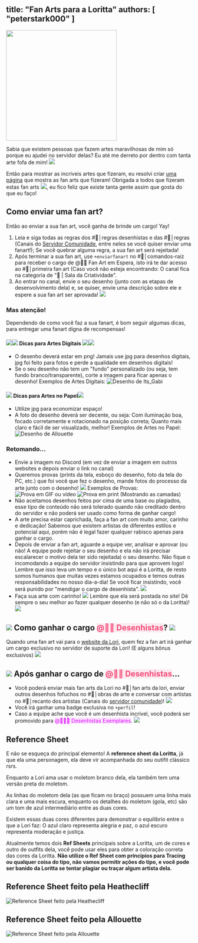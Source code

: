 title: "Fan Arts para a Loritta"
authors: [ "peterstark000" ]
---
<div class="centered-text">
<img src="/v3/assets/img/faq/fanarts/banner.png" height="300" />
</div>

Sabia que existem pessoas que fazem artes maravilhosas de mim só porque eu ajudei no servidor delas? Eu até me derreto por dentro com tanta arte fofa de mim! <img src="https://cdn.discordapp.com/emojis/593980911335505940.png?v=1" class="inline-emoji">

Então para mostrar as incríveis artes que fizeram, eu resolvi criar [uma página](https://loritta.website/br/fanarts) que mostra as fan arts que fizeram! Obrigada a todos que fizeram estas fan arts <img src="https://cdn.discordapp.com/emojis/562303822978875403.png?v=1" class="inline-emoji">, eu fico feliz que existe tanta gente assim que gosta do que eu faço!

## Como enviar uma fan art?

Então ao enviar a sua fan art, você ganha de brinde um cargo! Yay!
1. Leia e siga todas as regras dos <span class="discord-mention">#📕│regras desenhistas</span> e das <span class="discord-mention">#📝│regras</span> (Canais do [Servidor Comunidade](/support), entre neles se você quiser enviar uma fanart!); Se você quebrar alguma regra, a sua fan art será rejeitada!
2. Após terminar a sua fan art, use `+enviarfanart` no <span class="discord-mention">#🤖│comandos-raiz</span> para receber o cargo de <span class="discord-mention">@🤷🎨 Fan Art em Espera</span>, isto irá te dar acesso ao <span class="discord-mention">#💓│primeira fan art</span> (Caso você não esteja encontrando: O canal fica na categoria de "🎨 | Sala da Criatividade".
3. Ao entrar no canal, envie o seu desenho (junto com as etapas de desenvolvimento dela) e, se quiser, envie uma descrição sobre ele e espere a sua fan art ser aprovada! <img src="https://cdn.discordapp.com/emojis/521721811298156558.gif?v=1" class="inline-emoji">

### Mas atenção!
Dependendo de como você faz a sua fanart, é bom seguir algumas dicas, para entregar uma fanart digna de recompensas!

#### <img src="https://cdn.discordapp.com/emojis/528266482795151371.png?v=1" class="inline-emoji"><img src="https://twemoji.maxcdn.com/2/72x72/1f4f1.png" class="inline-emoji"> Dicas para Artes Digitais <img src="https://cdn.discordapp.com/emojis/528266482795151371.png?v=1" class="inline-emoji"><img src="https://twemoji.maxcdn.com/2/72x72/1f4f1.png" class="inline-emoji">
* O desenho deverá estar em png! Jamais use jpg para desenhos digitais, jpg foi feito para fotos e perde a qualidade em desenhos digitais!
* Se o seu desenho não tem um "fundo" personalizado (ou seja, tem fundo branco/transparente), corte a imagem para ficar apenas o desenho!
Exemplos de Artes Digitais:
![Desenho de Its_Gabi](https://loritta.website/assets/img/fanarts/Loritta_-_Its_Gabi.png)

#### <img src="https://twemoji.maxcdn.com/2/72x72/1f4f7.png" class="inline-emoji"> Dicas para Artes no Papel<img src="https://twemoji.maxcdn.com/2/72x72/1f4f7.png" class="inline-emoji">
* Utilize jpg para economizar espaço!
* A foto do desenho deverá ser decente, ou seja: Com iluminação boa, focado corretamente e rotacionado na posição correta; Quanto mais claro e fácil de ser visualizado, melhor!
Exemplos de Artes no Papel:
![Desenho de Allouette](/v3/assets/img/faq/fanarts/allouette_drawing.jpg)

### Retomando...
* Envie a imagem no Discord (em vez de enviar a imagem em outros websites e depois enviar o link no canal)
* Queremos provas (prints da tela, esboço do desenho, foto da tela do PC, etc.) que foi você que fez o desenho, mande fotos do processo da arte junto com o desenho! <img src="https://cdn.discordapp.com/emojis/626942886583205898.png?v=1" class="inline-emoji">
Exemplos de Provas:
![Prova em GIF ou vídeo](/v3/assets/img/faq/fanarts/heathecliff_hope.gif)
![Prova em print (Mostrando as camadas)](/v3/assets/img/faq/fanarts/heathecliff_process.png)
* Não aceitamos desenhos feitos por cima de uma base ou plagiados, esse tipo de conteúdo não será tolerado quando não creditado dentro do servidor e não poderá ser usado como forma de ganhar cargo!
* A arte precisa estar caprichada, faça a fan art com muito amor, carinho e dedicação! Sabemos que existem artistas de diferentes estilos e potencial aqui, porém não é legal fazer qualquer rabisco apenas para ganhar o cargo.
* Depois de enviar a fan art, aguarde a equipe ver, analisar e aprovar (ou não! A equipe pode rejeitar o seu desenho e ela não irá precisar escalarecer o motivo dela ter sido rejeitada) o seu desenho. Não fique o incomodando a equipe do servidor insistindo para que aprovem logo! Lembre que isso leva um tempo e o único bot aqui é a Loritta, de resto somos humanos que muitas vezes estamos ocupados e temos outras responsabilidades no nosso dia-a-dia! Se você ficar insistindo, você será punido por "mendigar o cargo de desenhista". <img src="https://cdn.discordapp.com/emojis/741058240455901254.png?v=1" class="inline-emoji">
* Faça sua arte com carinho! <img src="https://cdn.discordapp.com/emojis/412482280548728833.gif?v=1" class="inline-emoji"> Lembre que ela será postada no site! Dê sempre o seu melhor ao fazer qualquer desenho (e não só o da Loritta)! <img src="https://cdn.discordapp.com/emojis/357976795783626752.png?v=1" class="inline-emoji">

## <img src="https://cdn.discordapp.com/emojis/552928107858886684.png?v=1" class="inline-emoji"> Como ganhar o cargo <span class="discord-mention" style="color: rgb(243, 73, 119); background-color: rgba(243, 73, 119, 0.1);">@👩‍🎨 Desenhistas</span>? <img src="https://cdn.discordapp.com/emojis/552928107858886684.png?v=1" class="inline-emoji">
Quando uma fan art vai para o [website da Lori](/fanarts), quem fez a fan art irá ganhar um cargo exclusivo no servidor de suporte da Lori! (E alguns bônus exclusivos) <img src="https://cdn.discordapp.com/emojis/626942886432473098.png?v=1" class="inline-emoji">

## <img src="https://cdn.discordapp.com/emojis/521721811298156558.gif?v=1" class="inline-emoji"> Após ganhar o cargo de <span class="discord-mention" style="color: rgb(243, 73, 119); background-color: rgba(243, 73, 119, 0.1);">@👩‍🎨 Desenhistas</span>...
* Você poderá enviar mais fan arts da Lori no #💁│fan arts da lori, enviar outros desenhos fofuchos no <span class="discord-mention">#🎨│obras de arte</span> e conversar com artistas no <span class="discord-mention">#📝│recanto dos artistas</span> (Canais do [servidor comunidade](/support))! <img src="https://cdn.discordapp.com/emojis/540944393692119040.png?v=1" class="inline-emoji">
* Você irá ganhar uma badge exclusiva no `+perfil`!
* Caso a equipe ache que você é um desenhista incrível, você poderá ser promovido para <span class="discord-mention" style="color: rgb(222, 0, 255); background-color: rgba(222, 0, 255, 0.1);">@👩&zwj;🎨😎 Desenhistas Exemplares</span>. <img src="https://cdn.discordapp.com/emojis/417813932380520448.png?v=1" class="inline-emoji">

## Reference Sheet
E não se esqueça do principal elemento! A **reference sheet da Loritta**, já que ela uma personagem, ela deve vir acompanhada do seu outifit clássico rsrs.

Enquanto a Lori ama usar o moletom branco dela, ela também tem uma versão preta do moletom.

As linhas do moletom dela (as que ficam no braço) possuem uma linha mais clara e uma mais escura, enquanto os detalhes do moletom (gola, etc) são um tom de azul intermediário entre as duas cores.

Existem essas duas cores diferentes para demonstrar o equilíbrio entre o que a Lori faz: O azul claro representa alegria e paz, o azul escuro representa moderação e justiça.

Atualmente temos dois **Ref Sheets** principais sobre a Loritta, um de cores e outro de outfits dela, você pode usar eles para obter a coloração correta das cores da Loritta. **Não utilize o Ref Sheet com príncipios para Tracing ou qualquer coisa do tipo, não vamos permitir ações do tipo, e você pode ser banido da Loritta se tentar plagiar ou traçar algum artista dela.**

## Reference Sheet feito pela Heathecliff

![Reference Sheet feito pela Heathecliff](/v3/assets/img/faq/fanarts/heathecliff_ref_sheet.png)

## Reference Sheet feito pela Allouette

![Reference Sheet feito pela Allouette](/v3/assets/img/faq/fanarts/allouette_ref_sheet.png)
